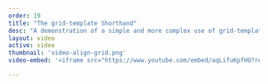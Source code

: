 ```yaml
---
order: 19
title: "The grid-template Shorthand"
desc: "A demonstration of a simple and more complex use of grid-template."
layout: video
active: video
thumbnail: 'video-align-grid.png'
video-embed: '<iframe src="https://www.youtube.com/embed/aqLifuKpfHU?rel=0&amp;showinfo=0" frameborder="0" allowfullscreen></iframe>'

---
```

